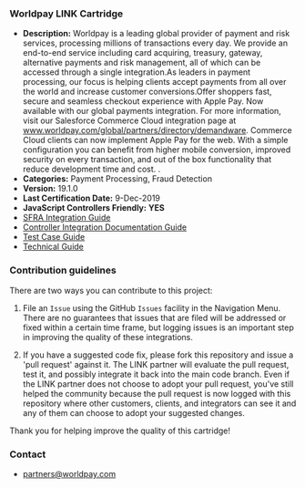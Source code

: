 
### Worldpay LINK Cartridge ###

* **Description:** Worldpay is a leading global provider of payment and risk services, processing millions of transactions every day. We provide an end-to-end service including card acquiring, treasury, gateway, alternative payments and risk management, all of which can be accessed through a single integration.As leaders in payment processing, our focus is helping clients accept payments from all over the world and increase customer conversions.Offer shoppers fast, secure and seamless checkout experience with Apple Pay. Now available with our global payments integration. For more information, visit our Salesforce Commerce Cloud integration page at www.worldpay.com/global/partners/directory/demandware. Commerce Cloud clients can now implement Apple Pay for the web. With a simple configuration you can benefit from higher mobile conversion, improved security on every transaction, and out of the box functionality that reduce development time and cost.  .
* **Categories:** Payment Processing, Fraud Detection
* **Version:** 19.1.0
* **Last Certification Date:** 9-Dec-2019
* **JavaScript Controllers Friendly:** **YES**
* [SFRA Integration Guide](https://github.com/SalesforceCommerceCloud/link_worldpay/blob/master/documentation/Worldpay_SFRA_Integration_Guide_doc-V_20_1_0.pdf)
* [Controller Integration Documentation Guide](https://github.com/SalesforceCommerceCloud/link_worldpay/blob/master/documentation/Worldpay_Controller_Integration_Guide_doc-V_20_1_0.pdf)
* [Test Case Guide](https://github.com/SalesforceCommerceCloud/link_worldpay/blob/master/documentation/Worldpay_TestCases_guide_doc-V_20_1_0.pdf)
* [Technical Guide](https://github.com/SalesforceCommerceCloud/link_worldpay/blob/master/documentation/Worldpay_Technical_Guide_doc-V_20_1_0.pdf)
### Contribution guidelines ###
There are two ways you can contribute to this project:

1. File an `Issue` using the GitHub `Issues` facility in the Navigation Menu.  There are no guarantees that issues that are filed will be addressed or fixed within a certain time frame, but logging issues is an important step in improving the quality of these integrations.

2. If you have a suggested code fix, please fork this repository and issue a 'pull request' against it.  The LINK partner will evaluate the pull request, test it, and possibly integrate it back into the main code branch.  Even if the LINK partner does not choose to adopt your pull request, you've still helped the community because the pull request is now logged with this repository where other customers, clients, and integrators can see it and any of them can choose to adopt your suggested changes.

Thank you for helping improve the quality of this cartridge!

### Contact ###

* <partners@worldpay.com>
